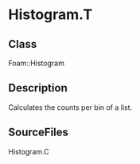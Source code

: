 # Histogram.T 
## Class
Foam::Histogram

## Description
Calculates the counts per bin of a list.

## SourceFiles
Histogram.C

